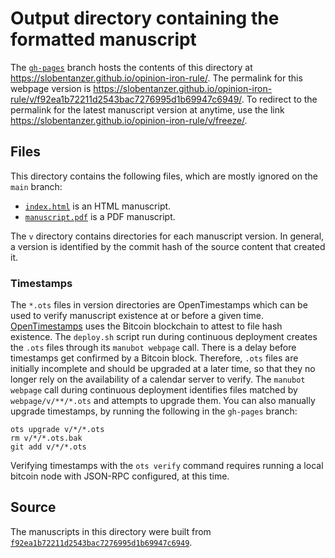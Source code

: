 # Output directory containing the formatted manuscript

The [`gh-pages`](https://github.com/slobentanzer/opinion-iron-rule/tree/gh-pages) branch hosts the contents of this directory at <https://slobentanzer.github.io/opinion-iron-rule/>.
The permalink for this webpage version is <https://slobentanzer.github.io/opinion-iron-rule/v/f92ea1b72211d2543bac7276995d1b69947c6949/>.
To redirect to the permalink for the latest manuscript version at anytime, use the link <https://slobentanzer.github.io/opinion-iron-rule/v/freeze/>.

## Files

This directory contains the following files, which are mostly ignored on the `main` branch:

+ [`index.html`](index.html) is an HTML manuscript.
+ [`manuscript.pdf`](manuscript.pdf) is a PDF manuscript.

The `v` directory contains directories for each manuscript version.
In general, a version is identified by the commit hash of the source content that created it.

### Timestamps

The `*.ots` files in version directories are OpenTimestamps which can be used to verify manuscript existence at or before a given time.
[OpenTimestamps](https://opentimestamps.org/) uses the Bitcoin blockchain to attest to file hash existence.
The `deploy.sh` script run during continuous deployment creates the `.ots` files through its `manubot webpage` call.
There is a delay before timestamps get confirmed by a Bitcoin block.
Therefore, `.ots` files are initially incomplete and should be upgraded at a later time, so that they no longer rely on the availability of a calendar server to verify.
The `manubot webpage` call during continuous deployment identifies files matched by `webpage/v/**/*.ots` and attempts to upgrade them.
You can also manually upgrade timestamps, by running the following in the `gh-pages` branch:

```shell
ots upgrade v/*/*.ots
rm v/*/*.ots.bak
git add v/*/*.ots
```

Verifying timestamps with the `ots verify` command requires running a local bitcoin node with JSON-RPC configured, at this time.

## Source

The manuscripts in this directory were built from
[`f92ea1b72211d2543bac7276995d1b69947c6949`](https://github.com/slobentanzer/opinion-iron-rule/commit/f92ea1b72211d2543bac7276995d1b69947c6949).
